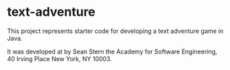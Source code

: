 # text-adventure
This project represents starter code for developing a text adventure game in
Java.

It was developed at by Sean Stern the Academy for Software Engineering, 40
Irving Place New York, NY 10003.